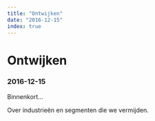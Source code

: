 ```yaml
---
title: "Ontwijken"
date: "2016-12-15"
index: true
---
```

# Ontwijken
### 2016-12-15

Binnenkort…

Over industrieën en segmenten die we vermijden.
